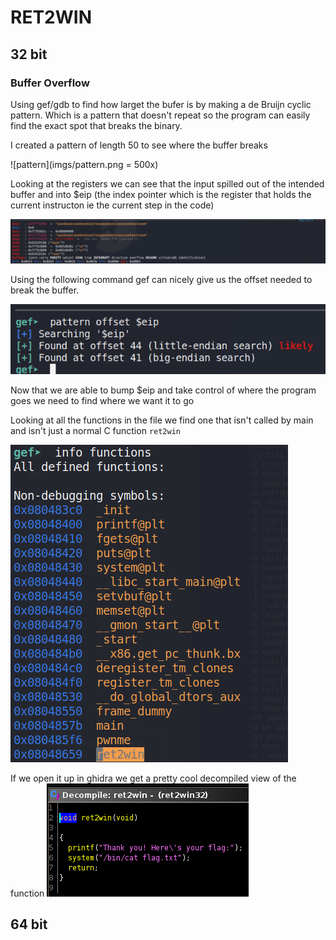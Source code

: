 # RET2WIN


## 32 bit

### Buffer Overflow

Using gef/gdb to find how larget the bufer is by making a de Bruijn cyclic pattern.
Which is a pattern that doesn't repeat so the program can easily find the exact spot that breaks the binary.

I created a pattern of length 50 to see where the buffer breaks

![pattern](imgs/pattern.png = 500x)

Looking at the registers we can see that the input spilled out of the intended buffer and into $eip (the index pointer which is the register that holds the current instructon ie the current step in the code)

![registers](imgs/registers.png)


Using the following command gef can nicely give us the offset needed to break the buffer.

![offset](imgs/offset.png)

Now that we are able to bump $eip and take control of where the program goes we need to find where we want it to go

Looking at all the functions in the file we find one that isn't called by main and isn't just a normal C function `ret2win`

![functions](imgs/functions.png)

If we open it up in ghidra we get a pretty cool decompiled view of the function
![decompiled](imgs/ret2winDecompiled.png)



## 64 bit
